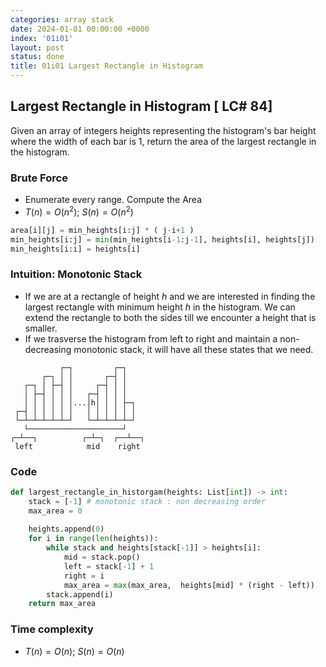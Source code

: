 ```yaml
---
categories: array stack
date: 2024-01-01 00:00:00 +0000
index: '01i01'
layout: post
status: done
title: 01i01 Largest Rectangle in Histogram
---
```



## Largest Rectangle in Histogram [ LC# 84]
Given an array of integers heights representing the histogram's bar height where the width of each bar is 1, return the area of the largest rectangle in the histogram.

### Brute Force
- Enumerate every range. Compute the Area
- $T(n) = O(n^2)$; $S(n) = O(n^2)$

```python
area[i][j] = min_heights[i:j] * ( j-i+1 )
min_heights[i:j] = min(min_heights[i-1:j-1], heights[i], heights[j])
min_heights[i:i] = heights[i]
```

### Intuition: Monotonic Stack
- If we are at a rectangle of height $h$ and we are interested in finding the largest rectangle with minimum height $h$ in the histogram. We can extend the rectangle to both the sides till we encounter a height that is smaller.
- If we trasverse the histogram from left to right and maintain a non-decreasing monotonic stack, it will have all these states that we need.

```              
           ┌─┐         ┌─┐    
       ┌─┐ │ │       ┌─┤ │    
   ┌─┐ │ ├─┤ │     ┌─┤ │ │    
   │ ├─┤ │ │ │   ┌─┤ │ │ │    
   │ │ │ │ │ │...│h│ │ │ ├─┐   
 ┌─┤ │ │ │ │ │   │ │ │ │ │ │   
 └─┴─┴─┴─┴─┴─┘   └─┴─┴─┴─┴─┘   
   └─────────────────────┘                
┌─┴──┐          ┌─┴─┐  ┌──┴──┐
 left            mid    right
```          

### Code
```python
def largest_rectangle_in_historgam(heights: List[int]) -> int:
    stack = [-1] # monotonic stack : non decreasing order
    max_area = 0
    
    heights.append(0)
    for i in range(len(heights)):
        while stack and heights[stack[-1]] > heights[i]:
            mid = stack.pop()
            left = stack[-1] + 1
            right = i
            max_area = max(max_area,  heights[mid] * (right - left))
        stack.append(i)
    return max_area
```


### Time complexity
- $T(n) = O(n)$; $S(n) = O(n)$
